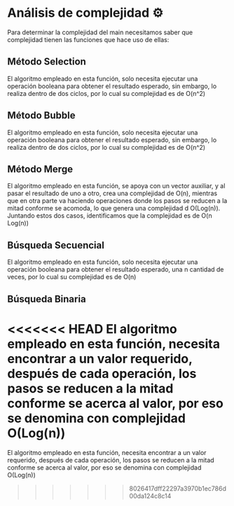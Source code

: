 # Análisis de complejidad ⚙️ 
Para determinar la complejidad del main necesitamos saber que complejidad tienen las funciones que hace uso de ellas:


## Método Selection 
El algoritmo empleado en esta función, solo necesita ejecutar una operación booleana para obtener el resultado esperado, sin embargo, lo realiza dentro de dos ciclos, por lo cual su complejidad es de O(n^2)


## Método Bubble
El algoritmo empleado en esta función, solo necesita ejecutar una operación booleana para obtener el resultado esperado, sin embargo, lo realiza dentro de dos ciclos, por lo cual su complejidad es de O(n^2)


## Método Merge
El algoritmo empleado en esta función, se apoya con un vector auxiliar, y al pasar el resultado de uno a otro, crea una complejidad de O(n), mientras que en otra parte va haciendo operaciones donde los pasos se reducen a la mitad conforme se acomoda, lo que genera una complejidad d O(Log(n)). Juntando estos dos casos, identificamos que la complejidad es de O(n Log(n))


## Búsqueda Secuencial
El algoritmo empleado en esta función, solo necesita ejecutar una operación booleana para obtener el resultado esperado, una n cantidad de veces, por lo cual su complejidad es de O(n)


## Búsqueda Binaria
<<<<<<< HEAD
El algoritmo empleado en esta función, necesita encontrar a un valor requerido, después de cada operación, los pasos se reducen a la mitad conforme se acerca al valor, por eso se denomina con complejidad O(Log(n))
=======
El algoritmo empleado en esta función, necesita encontrar a un valor requerido, después de cada operación, los pasos se reducen a la mitad conforme se acerca al valor, por eso se denomina con complejidad O(Log(n))
>>>>>>> 8026417dff22297a3970b1ec786d00da124c8c14
